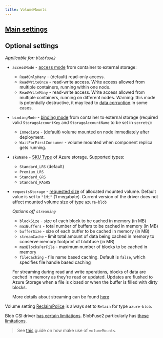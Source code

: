 ```yaml
---
title: VolumeMounts
---
```


## [Main settings](../../../references/reference-radix-config/#volumemounts)

## Optional settings

_Applicable for: `blobfuse2`_

- `accessMode` - [access mode](https://kubernetes.io/docs/concepts/storage/persistent-volumes/#access-modes) from container to external storage:
  - `ReadOnlyMany` - (default) read-only access.
  - `ReadWriteOnce` - read-write access. Write access allowed from multiple containers, running within one node.
  - `ReadWriteMany` - read-write access. Write access allowed from multiple containers, running on different nodes. Warning: this mode is potentially destructive, it may lead to [data corruption](https://github.com/kubernetes-sigs/blob-csi-driver/blob/master/docs/limitations.md) in some cases.
- `bindingMode` - [binding mode](https://kubernetes.io/docs/concepts/storage/storage-classes/#volume-binding-mode) from container to external storage (required valid `StorageAccountKey` and `StorageAccountName` to be set in `secrets`):
  - `Immediate` - (default) volume mounted on node immediately after deployment.
  - `WaitForFirstConsumer` - volume mounted when component replica gets running.
- `skuName` - [SKU Type](https://docs.microsoft.com/en-us/rest/api/storagerp/srp_sku_types) of Azure storage. Supported types:
  - `Standard_LRS` (default)
  - `Premium_LRS`
  - `Standard_GRS`
  - `Standard_RAGRS`
- `requestsStorage` - [requested size](https://kubernetes.io/docs/tasks/configure-pod-container/configure-persistent-volume-storage/#create-a-persistentvolumeclaim) of allocated mounted volume. Default value is set to `"1Mi"` (1 megabyte). Current version of the driver does not affect mounted volume size of type `azure-blob`

  _Options off `streaming`_
   - `blockSize` - size of each block to be cached in memory (in MB)
   - `maxBuffers` - total number of buffers to be cached in memory (in MB)
   - `bufferSize` - size of each buffer to be cached in memory (in MB)
   - `streamCache` - limit total amount of data being cached in memory to conserve memory footprint of blobfuse (in MB)
   - `maxBlocksPerFile` - maximum number of blocks to be cached in memory
   - `fileCaching` - file name based caching. Default is `false`, which specifies file handle based caching

   For streaming during read and write operations, blocks of data are cached in memory as
     they're read or updated. Updates are flushed to Azure Storage when a file is closed or
     when the buffer is filled with dirty blocks.
     
   More details about streaming can be found [here](https://learn.microsoft.com/en-us/azure/storage/blobs/blobfuse2-what-is#streaming)

Volume setting [ReclaimPolice](https://kubernetes.io/docs/concepts/storage/persistent-volumes/#reclaiming) is always set to `Retain` for type `azure-blob`.

Blob CSI driver [has certain limitations](https://github.com/kubernetes-sigs/blob-csi-driver/blob/master/docs/limitations.md). BlobFuse2 particularly has [these limitations](https://github.com/Azure/azure-storage-fuse#un-supported-file-system-operations).

> See [this](../index.md) guide on how make use of `volumeMounts`.
